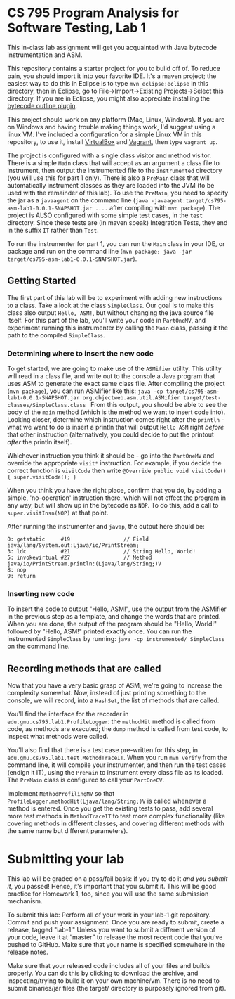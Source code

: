 # CS 795 Program Analysis for Software Testing, Lab 1
This in-class lab assignment will get you acquainted with Java bytecode instrumentation and ASM.

This repository contains a starter project for you to build off of. To reduce pain, you should import it into your favorite IDE. It's a maven project; the easiest way to do this in Eclipse is to type `mvn eclipse:eclipse` in this directory, then in Eclipse, go to File->Import->Existing Projects->Select this directory. If you are in Eclipse, you might also appreciate installing the [bytecode outline plugin](http://andrei.gmxhome.de/bytecode/index.html).

This project should work on any platform (Mac, Linux, Windows). If you are on Windows and having trouble making things work, I'd suggest using a linux VM. I've included a configuration for a simple Linux VM in this repository, to use it, install [VirtualBox](https://www.virtualbox.org) and [Vagrant](https://www.vagrantup.com), then type `vagrant up`.

The project is configured with a single class visitor and method visitor. There is a simple `Main` class that will accept as an argument a class file to instrument, then output the instrumented file to the `instrumented` directory (you will use this for part 1 only). There is also a `PreMain` class that will automatically instrument classes as they are loaded into the JVM (to be used with the remainder of this lab). To use the `PreMain`, you need to specify the jar as a `javaagent` on the command line (`java -javaagent:target/cs795-asm-lab1-0.0.1-SNAPSHOT.jar ....` after compiling with `mvn package`). The project is ALSO configured with some simple test cases, in the `test` directory. Since these tests are (in maven speak) Integration Tests, they end in the suffix `IT` rather than `Test`.

To run the instrumenter for part 1, you can run the `Main` class in your IDE, or package and run on the command line (`mvn package; java -jar target/cs795-asm-lab1-0.0.1-SNAPSHOT.jar`).

## Getting Started
The first part of this lab will be to experiment with adding new instructions to a class. Take a look at the class `SimpleClass`. Our goal is to make this class also output `Hello, ASM!`, but without changing the java source file itself. For this part of the lab, you'll write your code in `PartOneMV`, and experiment running this instrumenter by calling the `Main` class, passing it the path to the compiled `SimpleClass`.

### Determining where to insert the new code
To get started, we are going to make use of the `ASMifier` utility. This utility will read in a class file, and write out to the console a Java program that uses ASM to generate the exact same class file. 
After compiling the project (`mvn package`), you can run ASMifier like this:
`java -cp target/cs795-asm-lab1-0.0.1-SNAPSHOT.jar org.objectweb.asm.util.ASMifier target/test-classes/SimpleClass.class `
From this output, you should be able to see the body of the `main` method (which is the method we want to insert code into). Looking closer, determine which instruction comes right after the `println` - what we want to do is insert a println that will output `Hello ASM` right *before* that other instruction (alternatively, you could decide to put the printout *after* the println itself).

Whichever instruction you think it should be - go into the `PartOneMV` and override the appropriate `visit*` instruction. For example, if you decide the correct function is `visitCode` then write
`@Override
public void visitCode() {
    super.visitCode();
}`

When you think you have the right place, confirm that you do, by adding a simple, 'no-operation' instruction there, which will not effect the program in any way, but will show up in the bytecode as `NOP`. To do this, add a call to `super.visitInsn(NOP)` at that point.

After running the instrumenter and `javap`, the output here should be:

```
0: getstatic     #19                 // Field java/lang/System.out:Ljava/io/PrintStream;
3: ldc           #21                 // String Hello, World!
5: invokevirtual #27                 // Method java/io/PrintStream.println:(Ljava/lang/String;)V
8: nop
9: return
```

### Inserting new code
To insert the code to output "Hello, ASM!", use the output from the ASMifier in the previous step as a template, and change the words that are printed. When you are done, the output of the program should be "Hello, World!" followed by "Hello, ASM!" printed exactly once.
You can run the instrumented `SimpleClass` by running:
`java -cp instrumented/ SimpleClass` on the command line.


## Recording methods that are called
Now that you have a very basic grasp of ASM, we're going to increase the complexity somewhat. Now, instead of just printing something to the console, we will record, into a `HashSet`, the list of methods that are called.

You'll find the interface for the recorder in `edu.gmu.cs795.lab1.ProfileLogger`: the `methodHit` method is called from code, as methods are executed; the `dump` method is called from test code, to inspect what methods were called.

You'll also find that there is a test case pre-written for this step, in `edu.gmu.cs795.lab1.test.MethodTraceIT`. When you run `mvn verify` from the command line, it will compile your instrumenter, and then run the test cases (endign it IT), using the `PreMain` to instrument every class file as its loaded. The `PreMain` class is configured to call your `PartOneCV`.

Implement `MethodProfilingMV` so that `ProfileLogger.methodHit(Ljava/lang/String;)V` is called whenever a method is entered. Once you get the existing tests to pass, add several more test methods in `MethodTraceIT` to test more complex functionality (like covering methods in different classes, and covering different methods with the same name but different parameters).


# Submitting your lab
This lab will be graded on a pass/fail basis: if you try to do it _and you submit it_, you passed! Hence, it's important that you submit it. This will be good practice for Homework 1, too, since you will use the same submission mechanism.

To submit this lab:
Perform all of your work in your lab-1 git repository. Commit and push your assignment. Once you are ready to submit, create a release, tagged "lab-1." Unless you want to submit a different version of your code, leave it at “master” to release the most recent code that you’ve pushed to GitHub. Make sure that your name is specified somewhere in the release notes.

Make sure that your released code includes all of your files and builds properly. You can do this by clicking to download the archive, and inspecting/trying to build it on your own machine/vm. There is no need to submit binaries/jar files (the target/ directory is purposely ignored from git).
